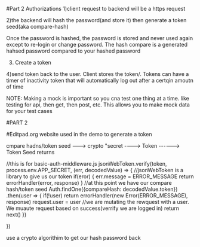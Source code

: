 #Part 2 Authorizations
1)client request to backend will be a https request

2)the backend will hash the password(and store it) then generate a token seed(aka compare-hash)

Once the password is hashed, the password is stored and never used again except to re-login or change password. The hash compare is a generated hahsed password compared to your hashed password

3) Create a token

4)send token back to the user. 
Client stores the token/. Tokens can have a timer of inactivity token that will automatically log out after a certqin amoutn of time

NOTE: Making a mock is important so you cna test one thing at a time.
like testing for api, then get, then post, etc. This allows you to make mock data for your test cases

#PART 2

#Editpad.org 
website used in the demo to generate a token

cmpare hadns/token seed ---> crypto "secret ----> Token ------> Token Seed returns

//this is for basic-auth-middleware.js
jsonWebToken.verify(token, process.env.APP_SECRET, (err, decodedValue) => { //jsonWebToken is a library to give us our token
  if(eror) {
    err.message = ERROR_MESSAGE
    return errorHandler(error, response)
  }
  //at this point we have our compare hash/token seed
  Auth.findOne({compareHash: decodedValue.token})
    .then(user => {
      if(!user)
      return errorHandler(new Error(ERROR_MESSAGE), response)
      request.user  = user //we are mutating the rewquest with a user. We muaute request based on success(verrify we are logged in)
      return next()
    })

})

use a crypto algorithim to get our hash password back